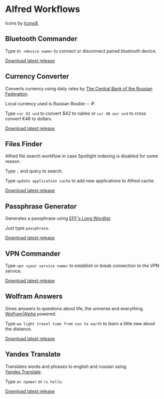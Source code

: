 # Alfred Workflows

Icons by [Icons8](https://icons8.com).


## Bluetooth Commander

Type `bt <device name>` to connect or disconnect paired bluetooth device.

[Download latest release](https://github.com/ivofrolov/alfred-workflows/releases/latest/download/Bluetooth-Commander.alfredworkflow)


## Currency Converter

Converts currency using daily rates by [The Central Bank of the Russian Federation](http://www.cbr.ru/development/).

Local currency used is Russian Rouble -- ₽.

Type `cur 42 usd` to convert $42 to rubles or `cur 46 eur usd` to cross convert €46 to dollars.

[Download latest release](https://github.com/ivofrolov/alfred-workflows/releases/latest/download/Currency-Converter.alfredworkflow)


## Files Finder

Alfred file search workflow in case Spotlight indexing is disabled for some reason.

Type `;` and query to search.

Type `update application cache` to add new applications to Alfred cache.

[Download latest release](https://github.com/ivofrolov/alfred-workflows/releases/latest/download/Files-Finder.alfredworkflow)


## Passphrase Generator

Generates a passphrase using [EFF's Long Wordlist](https://www.eff.org/dice).

Just type `passphrase`.

[Download latest release](https://github.com/ivofrolov/alfred-workflows/releases/latest/download/Passphrase-Generator.alfredworkflow)


## VPN Commander

Type `vpn <your service name>` to establish or break connection to the VPN service.

[Download latest release](https://github.com/ivofrolov/alfred-workflows/releases/latest/download/VPN-Commander.alfredworkflow)


## Wolfram Answers

Gives answers to questions about life, the universe and everything. [Wolfram|Alpha](https://www.wolframalpha.com/) powered.

Type `wa light travel time from sun to earth` to learn a little new about the distance.

[Download latest release](https://github.com/ivofrolov/alfred-workflows/releases/latest/download/Wolfram-Answers.alfredworkflow)


## Yandex Translate

Translates words and phrases to english and russian using [Yandex.Translate](https://translate.yandex.ru/).

Type `en привет` or `ru hello`.

[Download latest release](https://github.com/ivofrolov/alfred-workflows/releases/latest/download/Yandex-Translate.alfredworkflow)
